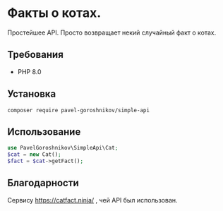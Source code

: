 #  Факты о котах.

Простейшее API. Просто возвращает некий случайный факт о котах.

## Требования

- PHP 8.0

## Установка
```
composer require pavel-goroshnikov/simple-api
```

## Использование
```php
use PavelGoroshnikov\SimpleApi\Cat;
$cat = new Cat();
$fact = $cat->getFact();
```

## Благодарности
Сервису https://catfact.ninja/ , чей API был использован.
